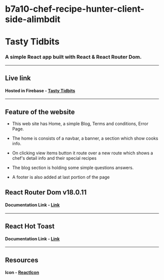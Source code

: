 # b7a10-chef-recipe-hunter-client-side-alimbdit

# Tasty Tidbits
### A simple React app built with React & React Router Dom.
---
## Live link
#### Hosted in Firebase - [Tasty Tidbits](https://tasty-tidbits-client.web.app)
---
## Feature of the website
* This web site has Home,  a simple Blog, Terms and conditions, Error Page.
* The home is consists of a navbar, a banner, a section which show cooks info.
* On clicking view items button  it route over a new route which shows a chef's detail info and their special recipes

* The blog section is holding some simple questions answers.

* A footer is also added at last portion of the page 
## React Router Dom v18.0.11

#### Documentation Link - [Link](https://reactrouter.com/en/main/start/overview)
---
## React Hot Toast
#### Documentation Link - [Link](https://react-hot-toast.com/docs)
---
## Resources
#### Icon - [ReactIcon](https://www.npmjs.com/package/react-icons) 
#